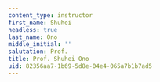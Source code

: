 ```yaml
---
content_type: instructor
first_name: Shuhei
headless: true
last_name: Ono
middle_initial: ''
salutation: Prof.
title: Prof. Shuhei Ono
uid: 82356aa7-1b69-5d8e-04e4-065a7b1b7ad5
---
```

